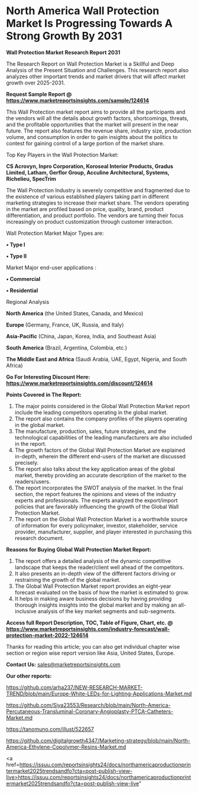 # North America Wall Protection Market Is Progressing Towards A Strong Growth By 2031

<strong>Wall Protection Market Research Report 2031</strong>

The Research Report on Wall Protection Market is a Skillful and Deep Analysis of the Present Situation and Challenges. This research report also analyzes other important trends and market drivers that will affect market growth over 2025-2031.

<strong>Request Sample Report @ <a href=https://www.marketreportsinsights.com/sample/124614>https://www.marketreportsinsights.com/sample/124614</a></strong>

This Wall Protection market report aims to provide all the participants and the vendors will all the details about growth factors, shortcomings, threats, and the profitable opportunities that the market will present in the near future. The report also features the revenue share, industry size, production volume, and consumption in order to gain insights about the politics to contest for gaining control of a large portion of the market share.

Top Key Players in the Wall Protection Market:

<strong>CS Acrovyn, Inpro Corporation, Koroseal Interior Products, Gradus Limited, Latham, Gerflor Group, Acculine Architectural, Systems, Richelieu, SpecTrim</strong>

The Wall Protection Industry is severely competitive and fragmented due to the existence of various established players taking part in different marketing strategies to increase their market share. The vendors operating in the market are profiled based on price, quality, brand, product differentiation, and product portfolio. The vendors are turning their focus increasingly on product customization through customer interaction.

Wall Protection Market Major Types are:

<strong>• Type I

• Type II</strong>

Market Major end-user applications :

<strong>• Commercial

• Residential</strong>

Regional Analysis

</u><strong><b>North America</b></strong> (the United States, Canada, and Mexico)

<strong><b>Europe </b></strong>(Germany, France, UK, Russia, and Italy)

<strong><b>Asia-Pacific</b></strong> (China, Japan, Korea, India, and Southeast Asia)

<strong><b>South America</b></strong> (Brazil, Argentina, Colombia, etc.)

<strong><b>The Middle East and Africa</b></strong> (Saudi Arabia, UAE, Egypt, Nigeria, and South Africa)

<strong>Go For Interesting Discount Here: <a href=https://www.marketreportsinsights.com/discount/124614>https://www.marketreportsinsights.com/discount/124614</a></strong>

<strong>Points Covered in The Report:</strong>
<ol>
  <li>The major points considered in the Global Wall Protection Market report include the leading competitors operating in the global market.</li>
  <li>The report also contains the company profiles of the players operating in the global market.</li>
  <li>The manufacture, production, sales, future strategies, and the technological capabilities of the leading manufacturers are also included in the report.</li>
  <li>The growth factors of the Global Wall Protection Market are explained in-depth, wherein the different end-users of the market are discussed precisely.</li>
  <li>The report also talks about the key application areas of the global market, thereby providing an accurate description of the market to the readers/users.</li>
  <li>The report incorporates the SWOT analysis of the market. In the final section, the report features the opinions and views of the industry experts and professionals. The experts analyzed the export/import policies that are favorably influencing the growth of the Global Wall Protection Market.</li>
  <li>The report on the Global Wall Protection Market is a worthwhile source of information for every policymaker, investor, stakeholder, service provider, manufacturer, supplier, and player interested in purchasing this research document.</li>
</ol>
<strong>Reasons for Buying Global Wall Protection Market Report:</strong>

<ol>
  <li>The report offers a detailed analysis of the dynamic competitive landscape that keeps the reader/client well ahead of the competitors.</li>
  <li>It also presents an in-depth view of the different factors driving or restraining the growth of the global market.</li>
  <li>The Global Wall Protection Market report provides an eight-year forecast evaluated on the basis of how the market is estimated to grow.</li>
  <li>It helps in making aware business decisions by having providing thorough insights insights into the global market and by making an all-inclusive analysis of the key market segments and sub-segments.</li>
</ol>
<strong>Access full Report Description, TOC, Table of Figure, Chart, etc. @ <a href=https://www.marketreportsinsights.com/industry-forecast/wall-protection-market-2022-124614>https://www.marketreportsinsights.com/industry-forecast/wall-protection-market-2022-124614</a></strong>


Thanks for reading this article; you can also get individual chapter wise section or region wise report version like Asia, United States, Europe.

<strong>Contact Us:</strong>
sales@marketreportsinsights.com

<strong>Our other reports:</strong>

<a href=https://github.com/arha237/NEW-RESEARCH-MARKET-TREND/blob/main/Europe-White-LEDs-for-Lighting-Applications-Market.md>https://github.com/arha237/NEW-RESEARCH-MARKET-TREND/blob/main/Europe-White-LEDs-for-Lighting-Applications-Market.md</a>

<a href=https://github.com/Siya23553/Research/blob/main/North-America-Percutaneous-Transluminal-Coronary-Angioplasty-PTCA-Catheters-Market.md>https://github.com/Siya23553/Research/blob/main/North-America-Percutaneous-Transluminal-Coronary-Angioplasty-PTCA-Catheters-Market.md</a>

<a href=https://tanomuno.com/illust/522657>https://tanomuno.com/illust/522657</a>

<a href=https://github.com/digitalgrowth4347/Marketing-strategy/blob/main/North-America-Ethylene-Copolymer-Resins-Market.md>https://github.com/digitalgrowth4347/Marketing-strategy/blob/main/North-America-Ethylene-Copolymer-Resins-Market.md</a>

<a href=https://issuu.com/reportsinsights24/docs/northamericaproductionprintermarket2025trendsandfo?cta=post-publish-view-live>https://issuu.com/reportsinsights24/docs/northamericaproductionprintermarket2025trendsandfo?cta=post-publish-view-live</a>"
